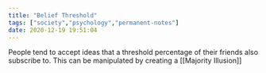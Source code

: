 ```yaml
---
title: "Belief Threshold"
tags: ["society","psychology","permanent-notes"]
date: 2020-12-19 19:51:04
---
```


People tend to accept ideas that a threshold percentage of their friends also subscribe to. This can be manipulated by creating a [[Majority Illusion]]
